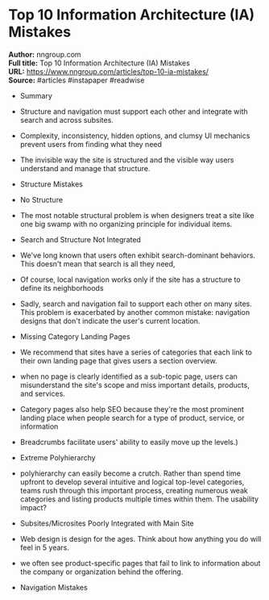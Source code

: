 # Top 10 Information Architecture (IA) Mistakes

**Author:** nngroup.com  
**Full title:** Top 10 Information Architecture (IA) Mistakes  
**URL:** https://www.nngroup.com/articles/top-10-ia-mistakes/  
**Source:** #articles #instapaper #readwise

- Summary 
   
- Structure and navigation must support each other and integrate with search and across subsites. 
   
- Complexity, inconsistency, hidden options, and clumsy UI mechanics prevent users from finding what they need 
   
- The invisible way the site is structured and the visible way users understand and manage that structure. 
   
- Structure Mistakes 
   
- No Structure 
   
- The most notable structural problem is when designers treat a site like one big swamp with no organizing principle for individual items. 
   
- Search and Structure Not Integrated 
   
- We've long known that users often exhibit search-dominant behaviors. This doesn't mean that search is all they need, 
   
- Of course, local navigation works only if the site has a structure to define its neighborhoods 
   
- Sadly, search and navigation fail to support each other on many sites. This problem is exacerbated by another common mistake: navigation designs that don't indicate the user's current location. 
   
- Missing Category Landing Pages 
   
- We recommend that sites have a series of categories that each link to their own landing page that gives users a section overview. 
   
- when no page is clearly identified as a sub-topic page, users can misunderstand the site's scope and miss important details, products, and services. 
   
- Category pages also help SEO because they're the most prominent landing place when people search for a type of product, service, or information 
   
- Breadcrumbs facilitate users' ability to easily move up the levels.) 
   
- Extreme Polyhierarchy 
   
- polyhierarchy can easily become a crutch. Rather than spend time upfront to develop several intuitive and logical top-level categories, teams rush through this important process, creating numerous weak categories and listing products multiple times within them. The usability impact? 
   
- Subsites/Microsites Poorly Integrated with Main Site 
   
- Web design is design for the ages. Think about how anything you do will feel in 5 years. 
   
- we often see product-specific pages that fail to link to information about the company or organization behind the offering. 
   
- Navigation Mistakes 
   

